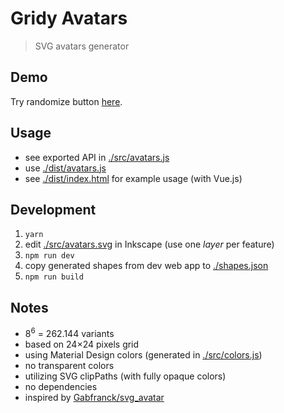 # Gridy Avatars

> SVG avatars generator

## Demo

Try randomize button [here](https://darosh.github.io/gridy-avatars/dist/).

## Usage

* see exported API in [./src/avatars.js](./src/avatars.js)
* use [./dist/avatars.js](./dist/avatars.js)
* see [./dist/index.html](./dist/index.html) for example usage (with Vue.js)

## Development

1. `yarn`
2. edit [./src/avatars.svg](./src/avatars.svg) in Inkscape (use one _layer_ per feature)
3. `npm run dev`
4. copy generated shapes from dev web app to [./shapes.json](./shapes.json)
5. `npm run build`

## Notes

* 8<sup>6</sup> = 262.144 variants
* based on 24&times;24 pixels grid
* using Material Design colors (generated in [./src/colors.js](./src/colors.js))
* no transparent colors
* utilizing SVG clipPaths (with fully opaque colors)
* no dependencies
* inspired by [Gabfranck/svg_avatar](https://github.com/Gabfranck/svg_avatar)
